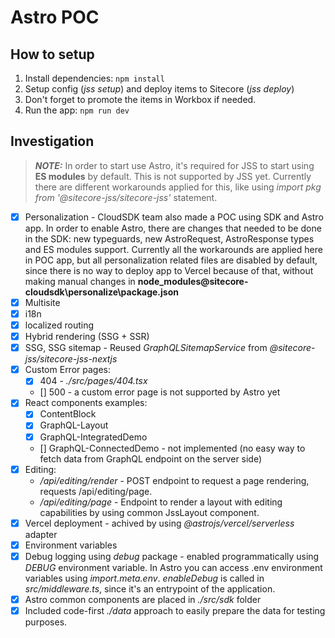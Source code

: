 # Astro POC

## How to setup

1. Install dependencies: `npm install`
1. Setup config (_jss setup_) and deploy items to Sitecore (_jss deploy_)
1. Don't forget to promote the items in Workbox if needed.
1. Run the app: `npm run dev`

## Investigation

> **_NOTE:_** In order to start use Astro, it's required for JSS to start using **ES modules** by default. This is not supported by JSS yet. Currently there are different workarounds applied for this, like using _import pkg from '@sitecore-jss/sitecore-jss'_ statement.

* [x] Personalization - CloudSDK team also made a POC using SDK and Astro app. In order to enable Astro, there are changes that needed to be done in the SDK: new typeguards, new AstroRequest, AstroResponse types and ES modules support. Currently all the workarounds are applied here in POC app, but all personalization related files are disabled by default, since there is no way to deploy app to Vercel because of that, without making manual changes in __node_modules\@sitecore-cloudsdk\personalize\package.json__
* [x] Multisite
* [x] i18n
* [x] localized routing
* [x] Hybrid rendering (SSG + SSR)
* [x] SSG, SSG sitemap - Reused _GraphQLSitemapService_ from _@sitecore-jss/sitecore-jss-nextjs_
* [x] Custom Error pages:
  * [x] 404 - _./src/pages/404.tsx_
  * [] 500 - a custom error page is not supported by Astro yet
* [x] React components examples:
  * [x] ContentBlock
  * [x] GraphQL-Layout
  * [x] GraphQL-IntegratedDemo
  * [] GraphQL-ConnectedDemo - not implemented (no easy way to fetch data from GraphQL endpoint on the server side)
* [x] Editing:
  * _/api/editing/render_ - POST endpoint to request a page rendering, requests /api/editing/page.
  * _/api/editing/page_ - Endpoint to render a layout with editing capabilities by using common JssLayout component.
* [x] Vercel deployment - achived by using _@astrojs/vercel/serverless_ adapter
* [x] Environment variables
* [x] Debug logging using _debug_ package - enabled programmatically using _DEBUG_ environment variable. In Astro you can access .env environment variables using _import.meta.env_. _enableDebug_ is called in _src/middleware.ts_, since it's an entrypoint of the application.
* [x] Astro common components are placed in _./src/sdk_ folder
* [x] Included code-first _./data_ approach to easily prepare the data for testing purposes.